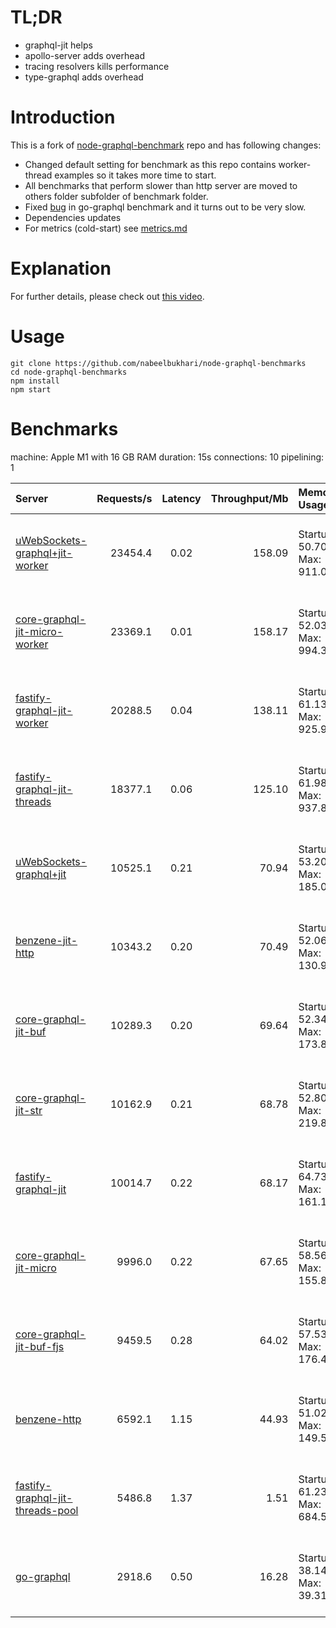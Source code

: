 # TL;DR

- graphql-jit helps
- apollo-server adds overhead
- tracing resolvers kills performance
- type-graphql adds overhead

# Introduction

This is a fork of [node-graphql-benchmark](https://github.com/benawad/node-graphql-benchmarks) repo and has following changes:

- Changed default setting for benchmark as this repo contains worker-thread examples so it takes more time to start.
- All benchmarks that perform slower than http server are moved to others folder subfolder of benchmark folder.
- Fixed [bug](https://github.com/nabeelbukhari/node-graphql-benchmarks/blob/127b19c31d8eeba25a66889f58d3518bf082b556/other-benchmarks/go-gql/server.go#L25) in go-graphql benchmark and it turns out to be very slow.
- Dependencies updates
- For metrics (cold-start) see [metrics.md](METRICS.md)

# Explanation

For further details, please check out [this video](https://www.youtube.com/watch?v=JbV7MCeEPb8).

# Usage

```
git clone https://github.com/nabeelbukhari/node-graphql-benchmarks
cd node-graphql-benchmarks
npm install
npm start
```

# Benchmarks
machine: Apple M1 with 16 GB RAM
duration: 15s
connections: 10
pipelining: 1

| Server                                                                                                                                            | Requests/s | Latency | Throughput/Mb | Memory Usage                    | CPU Usage                                     |
| :--                                                                                                                                               | --:        | :-:     | --:           | :--                             | :--                                           |
| [uWebSockets-graphql+jit-worker](https://github.com/benawad/node-graphql-benchmarks/tree/master/benchmarks/uWebSockets-graphql+jit-worker.js)     | 23454.4    | 0.02    | 158.09        | Startup: 50.70MB, Max: 911.05MB | User: 46970.86 sec(s), System: 8960.71 sec(s) |
| [core-graphql-jit-micro-worker](https://github.com/benawad/node-graphql-benchmarks/tree/master/benchmarks/core-graphql-jit-micro-worker.js)       | 23369.1    | 0.01    | 158.17        | Startup: 52.03MB, Max: 994.34MB | User: 46771.62 sec(s), System: 8391.56 sec(s) |
| [fastify-graphql-jit-worker](https://github.com/benawad/node-graphql-benchmarks/tree/master/benchmarks/fastify-graphql-jit-worker.js)             | 20288.5    | 0.04    | 138.11        | Startup: 61.13MB, Max: 925.95MB | User: 43874.15 sec(s), System: 8092.39 sec(s) |
| [fastify-graphql-jit-threads](https://github.com/benawad/node-graphql-benchmarks/tree/master/benchmarks/fastify-graphql-jit-threads.js)           | 18377.1    | 0.06    | 125.10        | Startup: 61.98MB, Max: 937.84MB | User: 42952.13 sec(s), System: 7953.93 sec(s) |
| [uWebSockets-graphql+jit](https://github.com/benawad/node-graphql-benchmarks/tree/master/benchmarks/uWebSockets-graphql+jit.js)                   | 10525.1    | 0.21    | 70.94         | Startup: 53.20MB, Max: 185.02MB | User: 14890.97 sec(s), System: 1816.20 sec(s) |
| [benzene-jit-http](https://github.com/benawad/node-graphql-benchmarks/tree/master/benchmarks/benzene-jit-http.js)                                 | 10343.2    | 0.20    | 70.49         | Startup: 52.06MB, Max: 130.95MB | User: 13597.48 sec(s), System: 1000.61 sec(s) |
| [core-graphql-jit-buf](https://github.com/benawad/node-graphql-benchmarks/tree/master/benchmarks/core-graphql-jit-buf.js)                         | 10289.3    | 0.20    | 69.64         | Startup: 52.34MB, Max: 173.89MB | User: 13671.29 sec(s), System: 1034.00 sec(s) |
| [core-graphql-jit-str](https://github.com/benawad/node-graphql-benchmarks/tree/master/benchmarks/core-graphql-jit-str.js)                         | 10162.9    | 0.21    | 68.78         | Startup: 52.80MB, Max: 219.83MB | User: 13713.42 sec(s), System: 1078.50 sec(s) |
| [fastify-graphql-jit](https://github.com/benawad/node-graphql-benchmarks/tree/master/benchmarks/fastify-graphql-jit.js)                           | 10014.7    | 0.22    | 68.17         | Startup: 64.73MB, Max: 161.19MB | User: 13504.67 sec(s), System: 982.71 sec(s)  |
| [core-graphql-jit-micro](https://github.com/benawad/node-graphql-benchmarks/tree/master/benchmarks/core-graphql-jit-micro.js)                     | 9996.0     | 0.22    | 67.65         | Startup: 58.56MB, Max: 155.80MB | User: 13822.18 sec(s), System: 979.63 sec(s)  |
| [core-graphql-jit-buf-fjs](https://github.com/benawad/node-graphql-benchmarks/tree/master/benchmarks/core-graphql-jit-buf-fjs.js)                 | 9459.5     | 0.28    | 64.02         | Startup: 57.53MB, Max: 176.45MB | User: 13630.69 sec(s), System: 1024.04 sec(s) |
| [benzene-http](https://github.com/benawad/node-graphql-benchmarks/tree/master/benchmarks/benzene-http.js)                                         | 6592.1     | 1.15    | 44.93         | Startup: 51.02MB, Max: 149.50MB | User: 13873.43 sec(s), System: 917.35 sec(s)  |
| [fastify-graphql-jit-threads-pool](https://github.com/benawad/node-graphql-benchmarks/tree/master/benchmarks/fastify-graphql-jit-threads-pool.js) | 5486.8     | 1.37    | 1.51          | Startup: 61.23MB, Max: 684.52MB | User: 19880.21 sec(s), System: 4186.40 sec(s) |
| [go-graphql](https://github.com/benawad/node-graphql-benchmarks/tree/master/benchmarks/go-graphql.js)                                             | 2918.6     | 0.50    | 16.28         | Startup: 38.14MB, Max: 39.31MB  | User: 5.79 sec(s), System: 5.78 sec(s)        |
